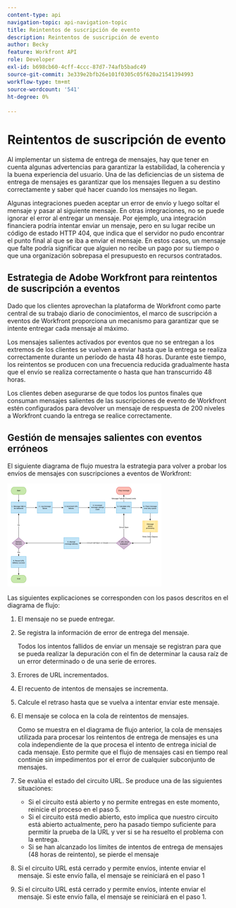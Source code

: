 ```yaml
---
content-type: api
navigation-topic: api-navigation-topic
title: Reintentos de suscripción de evento
description: Reintentos de suscripción de evento
author: Becky
feature: Workfront API
role: Developer
exl-id: b698cb60-4cff-4ccc-87d7-74afb5badc49
source-git-commit: 3e339e2bfb26e101f0305c05f620a21541394993
workflow-type: tm+mt
source-wordcount: '541'
ht-degree: 0%

---
```


# Reintentos de suscripción de evento

Al implementar un sistema de entrega de mensajes, hay que tener en cuenta algunas advertencias para garantizar la estabilidad, la coherencia y la buena experiencia del usuario. Una de las deficiencias de un sistema de entrega de mensajes es garantizar que los mensajes lleguen a su destino correctamente y saber qué hacer cuando los mensajes no llegan.

Algunas integraciones pueden aceptar un error de envío y luego soltar el mensaje y pasar al siguiente mensaje.  En otras integraciones, no se puede ignorar el error al entregar un mensaje. Por ejemplo, una integración financiera podría intentar enviar un mensaje, pero en su lugar recibe un código de estado HTTP 404, que indica que el servidor no pudo encontrar el punto final al que se iba a enviar el mensaje. En estos casos, un mensaje que falte podría significar que alguien no recibe un pago por su tiempo o que una organización sobrepasa el presupuesto en recursos contratados.

## Estrategia de Adobe Workfront para reintentos de suscripción a eventos

Dado que los clientes aprovechan la plataforma de Workfront como parte central de su trabajo diario de conocimientos, el marco de suscripción a eventos de Workfront proporciona un mecanismo para garantizar que se intente entregar cada mensaje al máximo.

Los mensajes salientes activados por eventos que no se entregan a los extremos de los clientes se vuelven a enviar hasta que la entrega se realiza correctamente durante un período de hasta 48 horas. Durante este tiempo, los reintentos se producen con una frecuencia reducida gradualmente hasta que el envío se realiza correctamente o hasta que han transcurrido 48 horas.

Los clientes deben asegurarse de que todos los puntos finales que consuman mensajes salientes de las suscripciones de evento de Workfront estén configurados para devolver un mensaje de respuesta de 200 niveles a Workfront cuando la entrega se realice correctamente.

## Gestión de mensajes salientes con eventos erróneos

El siguiente diagrama de flujo muestra la estrategia para volver a probar los envíos de mensajes con suscripciones a eventos de Workfront:

![](assets/event-subscription-circuit-breaker-retries-350x234.png)

Las siguientes explicaciones se corresponden con los pasos descritos en el diagrama de flujo:

1. El mensaje no se puede entregar.
1. Se registra la información de error de entrega del mensaje.

   Todos los intentos fallidos de enviar un mensaje se registran para que se pueda realizar la depuración con el fin de determinar la causa raíz de un error determinado o de una serie de errores.

1. Errores de URL incrementados.
1. El recuento de intentos de mensajes se incrementa.
1. Calcule el retraso hasta que se vuelva a intentar enviar este mensaje.
1. El mensaje se coloca en la cola de reintentos de mensajes.

   Como se muestra en el diagrama de flujo anterior, la cola de mensajes utilizada para procesar los reintentos de entrega de mensajes es una cola independiente de la que procesa el intento de entrega inicial de cada mensaje. Esto permite que el flujo de mensajes casi en tiempo real continúe sin impedimentos por el error de cualquier subconjunto de mensajes.

1. Se evalúa el estado del circuito URL. Se produce una de las siguientes situaciones:

   * Si el circuito está abierto y no permite entregas en este momento, reinicie el proceso en el paso 5.
   * Si el circuito está medio abierto, esto implica que nuestro circuito está abierto actualmente, pero ha pasado tiempo suficiente para permitir la prueba de la URL y ver si se ha resuelto el problema con la entrega.
   * Si se han alcanzado los límites de intentos de entrega de mensajes (48 horas de reintento), se pierde el mensaje

1. Si el circuito URL está cerrado y permite envíos, intente enviar el mensaje. Si este envío falla, el mensaje se reiniciará en el paso 1

1. Si el circuito URL está cerrado y permite envíos, intente enviar el mensaje. Si este envío falla, el mensaje se reiniciará en el paso 1.

   <!--
   <li value="10" data-mc-conditions="QuicksilverOrClassic.Draft mode">Workfront disables Event Subscriptions when both of the following criteria are met:
   <ul>
   <!--
   <li data-mc-conditions="QuicksilverOrClassic.Draft mode">The Event Subscription has failed 1000 delivery attempts consecutively</li>
   <li data-mc-conditions="QuicksilverOrClassic.Draft mode">48 hours have passed since the last successful delivery</li>
   </ul></li>
   -->
